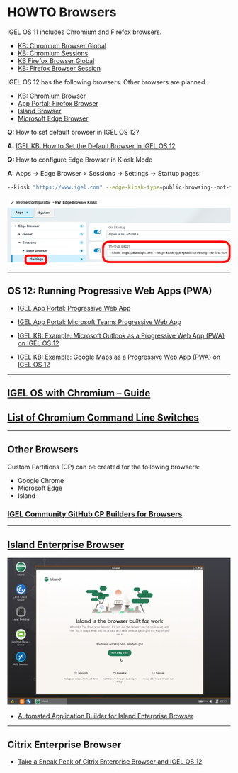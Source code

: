 # HOWTO Browsers

IGEL OS 11 includes Chromium and Firefox browsers.

- [KB: Chromium Browser Global](https://kb.igel.com/en/igel-os/11.10/chromium-browser-global-session-in-igel-os)
- [KB: Chromium Sessions](https://kb.igel.com/en/igel-os/11.10/chromium-sessions)
- [KB Firefox Browser Global](https://kb.igel.com/en/igel-os/11.10/firefox-browser-global)
- [KB: Firefox Browser Session](https://kb.igel.com/en/igel-os/11.10/firefox-browser-session)

IGEL OS 12 has the following browsers. Other browsers are planned.

- [KB: Chromium Browser](https://kb.igel.com/en/igel-apps/current/chromium-browser)
- [App Portal: Firefox Browser](https://app.igel.com/firefox/115.12.0+1)
- [Island Browser](https://app.igel.com/island/1.50.25)
- [Microsoft Edge Browser](https://virtualbrat.com/2024/11/01/igel-makes-microsoft-edge-available-now-in-the-igel-app-portal/)

**Q:** How to set default browser in IGEL OS 12?

**A:** [IGEL KB: How to Set the Default Browser in IGEL OS 12](https://kb.igel.com/en/igel-os-base-system/12.5/how-to-set-the-default-browser-in-igel-os-12)

**Q:** How to configure Edge Browser in Kiosk Mode

**A:** Apps -> Edge Browser > Sessions -> Settings -> Startup pages:

```bash linenums="1"
--kiosk "https://www.igel.com" --edge-kiosk-type=public-browsing--not-first-run
```

![image02](Images/HOWTO-Browsers-02.png)

-----

## OS 12: Running Progressive Web Apps (PWA)

- [IGEL App Portal: Progressive Web App](https://app.igel.com/pwa)

- [IGEL App Portal: Microsoft Teams Progressive Web App](https://app.igel.com/pwa)

- [IGEL KB: Example: Microsoft Outlook as a Progressive Web App (PWA) on IGEL OS 12](https://kb.igel.com/en/igel-apps/current/example-microsoft-outlook-as-a-progressive-web-app)

- [IGEL KB: Example: Google Maps as a Progressive Web App (PWA) on IGEL OS 12](https://kb.igel.com/en/igel-apps/current/example-google-maps-as-a-progressive-web-app-pwa-o)

-----

## [IGEL OS with Chromium – Guide](https://leon-beitsch.de/shared/IGEL_OS_with_Chromium.pdf)

## [List of Chromium Command Line Switches](https://peter.sh/experiments/chromium-command-line-switches/)

-----

## Other Browsers

Custom Partitions (CP) can be created for the following browsers:

- Google Chrome
- Microsoft Edge
- Island

### [IGEL Community GitHub CP Builders for Browsers](https://github.com/IGEL-Community/IGEL-Custom-Partitions/tree/master/CP_Source/Browsers)

-----

## [Island Enterprise Browser](https://www.island.io/)

![image01](Images/HOWTO-Browsers-01.png)

- [Automated Application Builder for Island Enterprise Browser](https://github.com/IGEL-Community/IGEL-Custom-Partitions/tree/master/CP_Source/Browsers/Island)

-----

## Citrix Enterprise Browser

- [Take a Sneak Peak of Citrix Enterprise Browser and IGEL OS 12](https://www.igel.com/blog/take-a-sneak-peak-of-citrix-enterprise-browser-and-igel-os-12/)
